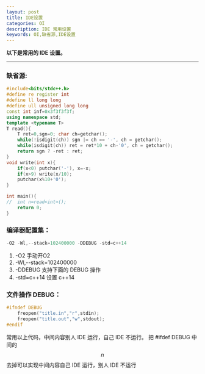 ```yaml
---
layout: post
title: IDE设置
categories: OI
description: IDE 常用设置
keywords: OI,缺省源,IDE设置
---
```


**以下是常用的 IDE 设置。**

----------------


### 缺省源:
```cpp
#include<bits/stdc++.h>
#define re register int
#define ll long long
#define ull unsigned long long
const int inf=0x3f3f3f3f;
using namespace std;
template <typename T>
T read(){
	T ret=0,sgn=0; char ch=getchar();
	while(!isdigit(ch)) sgn |= ch == '-', ch = getchar();
	while(isdigit(ch)) ret = ret*10 + ch-'0', ch = getchar();
	return sgn ? -ret : ret;
}
void write(int x){
	if(x<0) putchar('-'), x=-x;
	if(x>9) write(x/10);
	putchar(x%10+'0');
}

int main(){
//	int n=read<int>();
	return 0;
}
```


### 编译器配置集：
```cpp
-O2 -Wl,--stack=102400000 -DDEBUG -std=c++14
```
1. -O2 手动开O2 
1. -Wl,--stack=102400000
1. -DDEBUG 支持下面的 DEBUG 操作
1. -std=c++14 设置 c++14

### 文件操作 DEBUG：
```cpp
#ifndef DEBUG
	freopen("title.in","r",stdin);
	freopen("title.out","w",stdout);
#endif
```
常用以上代码，中间内容别人 IDE 运行，自己 IDE 不运行。
把 #ifdef DEBUG 中间的 $$n$$ 去掉可以实现中间内容自己 IDE 运行，别人 IDE 不运行


